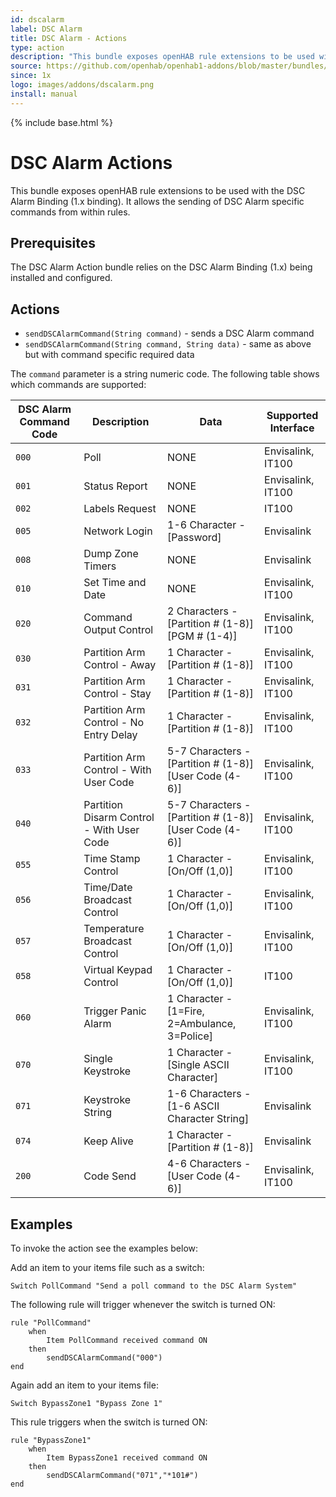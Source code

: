 ```yaml
---
id: dscalarm
label: DSC Alarm
title: DSC Alarm - Actions
type: action
description: "This bundle exposes openHAB rule extensions to be used with the DSC Alarm Binding (1.x binding)."
source: https://github.com/openhab/openhab1-addons/blob/master/bundles/action/org.openhab.action.dscalarm/README.md
since: 1x
logo: images/addons/dscalarm.png
install: manual
---
```


<!-- Attention authors: Do not edit directly. Please add your changes to the appropriate source repository -->

{% include base.html %}

# DSC Alarm Actions

This bundle exposes openHAB rule extensions to be used with the DSC Alarm Binding (1.x binding).
It allows the sending of DSC Alarm specific commands from within rules.

## Prerequisites

The DSC Alarm Action bundle relies on the DSC Alarm Binding (1.x) being installed and configured.

## Actions

*   `sendDSCAlarmCommand(String command)` - sends a DSC Alarm command
*   `sendDSCAlarmCommand(String command, String data)` - same as above but with command specific required data

The `command` parameter is a string numeric code.
The following table shows which commands are supported:

| DSC Alarm Command Code | Description                               | Data                                                  | Supported Interface |
|------------------------|-------------------------------------------|-------------------------------------------------------|---------------------|
| `000`                  | Poll                                      | NONE                                                  | Envisalink, IT100   |
| `001`                  | Status Report                             | NONE                                                  | Envisalink, IT100   |
| `002`                  | Labels Request                            | NONE                                                  | IT100               |
| `005`                  | Network Login                             | 1-6 Character - [Password]                            | Envisalink          |
| `008`                  | Dump Zone Timers                          | NONE                                                  | Envisalink          |
| `010`                  | Set Time and Date                         | NONE                                                  | Envisalink, IT100   |
| `020`                  | Command Output Control                    | 2 Characters - [Partition # (1-8)][PGM # (1-4)]       | Envisalink, IT100   |
| `030`                  | Partition Arm Control - Away              | 1 Character - [Partition # (1-8)]                     | Envisalink, IT100   |
| `031`                  | Partition Arm Control - Stay              | 1 Character - [Partition # (1-8)]                     | Envisalink, IT100   |
| `032`                  | Partition Arm Control - No Entry Delay    | 1 Character - [Partition # (1-8)]                     | Envisalink, IT100   |
| `033`                  | Partition Arm Control - With User Code    | 5-7 Characters - [Partition # (1-8)][User Code (4-6)] | Envisalink, IT100   |
| `040`                  | Partition Disarm Control - With User Code | 5-7 Characters - [Partition # (1-8)][User Code (4-6)] | Envisalink, IT100   |
| `055`                  | Time Stamp Control                        | 1 Character - [On/Off (1,0)]                          | Envisalink, IT100   |
| `056`                  | Time/Date Broadcast Control               | 1 Character - [On/Off (1,0)]                          | Envisalink, IT100   |
| `057`                  | Temperature Broadcast Control             | 1 Character - [On/Off (1,0)]                          | Envisalink, IT100   |
| `058`                  | Virtual Keypad Control                    | 1 Character - [On/Off (1,0)]                          | IT100               |
| `060`                  | Trigger Panic Alarm                       | 1 Character - [1=Fire, 2=Ambulance, 3=Police]         | Envisalink, IT100   |
| `070`                  | Single Keystroke                          | 1 Character - [Single ASCII Character]                | Envisalink, IT100   |
| `071`                  | Keystroke String                          | 1-6 Characters - [1-6 ASCII Character String]         | Envisalink          |
| `074`                  | Keep Alive                                | 1 Character - [Partition # (1-8)]                     | Envisalink          |
| `200`                  | Code Send                                 | 4-6 Characters - [User Code (4-6)]                    | Envisalink, IT100   |

## Examples

To invoke the action see the examples below:

Add an item to your items file such as a switch:

```
Switch PollCommand "Send a poll command to the DSC Alarm System"
```

The following rule will trigger whenever the switch is turned ON:

```
rule "PollCommand"
    when
        Item PollCommand received command ON
    then
        sendDSCAlarmCommand("000")
end
```

Again add an item to your items file:

```
Switch BypassZone1 "Bypass Zone 1"
```

This rule triggers when the switch is turned ON:

```
rule "BypassZone1"
    when
        Item BypassZone1 received command ON
    then
        sendDSCAlarmCommand("071","*101#")
end
```
